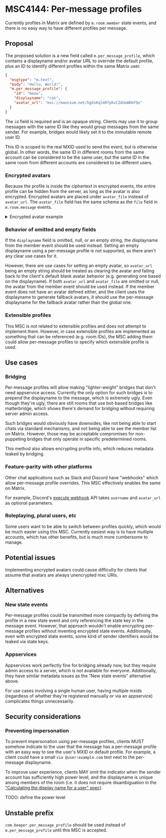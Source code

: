 # MSC4144: Per-message profiles
Currently profiles in Matrix are defined by `m.room.member` state events, and
there is no easy way to have different profiles per message.

## Proposal
The proposed solution is a new field called `m.per_message_profile`, which
contains a displayname and/or avatar URL to override the default profile,
plus an ID to identify different profiles within the same Matrix user.

```json
{
  "msgtype": "m.text",
  "body": "Hello, World!",
  "m.per_message_profile": {
    "id": "meow",
    "displayname": "cat",
    "avatar_url": "mxc://maunium.net/hgXsKqlmRfpKvCZdUoWDkFQo"
  }
}
```

The `id` field is required and is an opaque string. Clients may use it to group
messages with the same ID like they would group messages from the same sender.
For example, bridges would likely set it to the immutable remote user ID.

This ID is scoped to the real MXID used to send the event, but is otherwise
global. In other words, the same ID in different rooms from the same account
can be considered to be the same user, but the same ID in the same room from
different accounts are considered to be different users.

### Encrypted avatars
Because the profile is inside the ciphertext in encrypted events, the entire
profile can be hidden from the server, as long as the avatar is also encrypted.
Encrypted avatars are placed under `avatar_file` instead of `avatar_url`.
The `avatar_file` field has the same schema as the `file` field in
`m.room.message` events.

<details>
<summary>Encrypted avatar example</summary>

```json
{
  "msgtype": "m.text",
  "body": "Hello, World!",
  "m.per_message_profile": {
    "id": "meow",
    "displayname": "cat",
    "avatar_file": {
      "v": "v2",
      "key": {
        "alg": "A256CTR",
        "ext": true,
        "k": "8dXeBMBMthuXGY5zmUh9Mi0aqC1kndMZ4NCa-0RhELc",
        "key_ops": [
          "encrypt",
          "decrypt"
        ],
        "kty": "oct"
      },
      "iv": "L6zup2cR570AAAAAAAAAAA",
      "hashes": {
        "sha256": "/cTs+PajUcznbV3h1w5gh1AHnLjrKQVl2jU3xLCqoBI"
      },
      "url": "mxc://maunium.net/eKLhozQduElYSgBkWjtwSXoi"
    }
  }
}
```

</details>

### Behavior of omitted and empty fields
If the `displayname` field is omitted, null, or an empty string, the
displayname from the member event should be used instead. Setting an empty
displayname using a per-message profile is not supported, as there aren't any
clear use cases for it.

However, there are use cases for setting an empty avatar, so `avatar_url` being
an empty string should be treated as clearing the avatar and falling back to
the client's default blank avatar behavior (e.g. generating one based on the
displayname). If both `avatar_url` and `avatar_file` are omitted or null, the
avatar from the member event should be used instead. If the member event does
not have an avatar defined either, and the client uses the displayname to
generate fallback avatars, it should use the per-message displayname for the
fallback avatar rather than the global one.

### Extensible profiles
This MSC is not related to extensible profiles and does not attempt to
implement them. However, in case extensible profiles are implemented as
something that can be referenced (e.g. room IDs), the MSC adding them could
allow per-message profiles to specify which extensible profile is used.

## Use cases

### Bridging
Per-message profiles will allow making "lighter-weight" bridges that don't need
appservice access. Currently the only option for such bridges is to prepend the
displayname to the message, which is extremely ugly. Even though they're ugly,
there are still rooms that use bot-based bridges like matterbridge, which shows
there's demand for bridging without requiring server admin access.

Such bridges would obviously have downsides, like not being able to start chats
via standard mechanisms, and not being able to see the member list on Matrix.
However, those may be acceptable compromises for non-puppeting bridges that
only operate in specific predetermined rooms.

This method also allows encrypting profile info, which reduces metadata leaked
by bridging.

### Feature-parity with other platforms
Other chat applications such as Slack and Discord have "webhooks" which allow
per-message profile overrides. This MSC effectively enables the same on Matrix.

For example, Discord's [execute webhook](https://discord.com/developers/docs/resources/webhook#execute-webhook)
API takes `username` and `avatar_url` as optional parameters.

### Roleplaying, plural users, etc
Some users want to be able to switch between profiles quickly, which would be
much easier using this MSC. Currently easiest way is to have multiple accounts,
which has other benefits, but is much more cumbersome to manage.

## Potential issues
Implementing encrypted avatars could cause difficulty for clients that assume
that avatars are always unencrypted mxc URIs.

## Alternatives
### New state events
Per-message profiles could be transmitted more compactly by defining the profile
in a new state event and only referencing the state key in the message event.
However, that approach wouldn't enable encrypting per-message profiles without
inventing encrypted state events. Additionally, even with encrypted state
events, some kind of sender identifiers would be leaked via state keys.

### Appservices
Appservices work perfectly fine for bridging already now, but they require
admin access to a server, which is not available for everyone. Additionally,
they have similar metadata issues as the "New state events" alternative above.

For use cases involving a single human user, having multiple mxids (regardless
of whether they're registered manually or via an appservice) complicates things
unnecessarily.

## Security considerations

### Preventing impersonation
To prevent impersonation using per-message profiles, clients MUST somehow
indicate to the user that the message has a per-message profile with an easy
way to see the user's MXID or default profile. For example, a client could have
a small `via @user:example.com` text next to the per-message displayname.

To improve user experience, clients MAY omit the indicator when the sender
account has sufficiently high power level, and the displayname is unique among
members of the room (i.e. it does not require disambiguation in the
["Calculating the display name for a user" spec](https://spec.matrix.org/v1.12/client-server-api/#calculating-the-display-name-for-a-user)).

TODO: define the power level

## Unstable prefix
`com.beeper.per_message_profile` should be used instead of `m.per_message_profile`
until this MSC is accepted.
